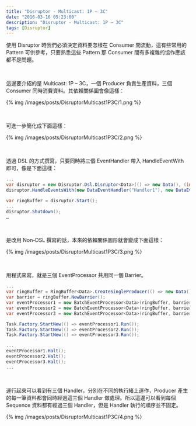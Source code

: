 ```yaml
---
title: "Disruptor - Multicast: 1P – 3C"
date: "2016-03-16 05:23:00"
description: "Disruptor - Multicast: 1P – 3C"
tags: [Disruptor]
---
```



使用 Disruptor 時我們必須決定資料要怎樣在 Consumer 間流動，這有些常用的 Pattern 可供參考，只要熟悉這些 Pattern 那 Consumer 間有多複雜的協作應該都不是問題。

<!-- More -->

<br/>


這邊要介紹的是 Multicast: 1P – 3C，一個 Producer 負責生產資料，三個 Consumer 同時消費資料。其依賴關係圖會像這樣：  

{% img /images/posts/DisruptorMulticast1P3C/1.png %}

<br/>


可進一步簡化成下面這樣：  

{% img /images/posts/DisruptorMulticast1P3C/2.png %}

<br/>


透過 DSL 的方式撰寫，只要同時將三個 EventHandler 帶入 HandleEventWith 即可，像是下面這樣：  

```c#
... 
var disruptor = new Disruptor.Dsl.Disruptor<Data>(() => new Data(), (int)Math.Pow(2,4), TaskScheduler.Default); 
disruptor.HandleEventsWith(new DataEventHandler("Handler1"), new DataEventHandler("Handler2"), new DataEventHandler("Handler3")); 

var ringBuffer = disruptor.Start(); 
...
disruptor.Shutdown(); 
…
```

<br/>


是改用 Non-DSL 撰寫的話，本來的依賴關係圖形就會變成下面這樣：

{% img /images/posts/DisruptorMulticast1P3C/3.png %}

<br/>


用程式來寫，就是三個 EventProcessor 共用同一個 Barrier。  

```c#
... 
var ringBuffer = RingBuffer<Data>.CreateSingleProducer(() => new Data(), (int)Math.Pow(2, 4)); 
var barrier = ringBuffer.NewBarrier(); 
var eventProcessor1 = new BatchEventProcessor<Data>(ringBuffer, barrier, new DataEventHandler("Handler1")); 
var eventProcessor2 = new BatchEventProcessor<Data>(ringBuffer, barrier, new DataEventHandler("Handler2")); 
var eventProcessor3 = new BatchEventProcessor<Data>(ringBuffer, barrier, new DataEventHandler("Handler3")); 

Task.Factory.StartNew(() => eventProcessor1.Run()); 
Task.Factory.StartNew(() => eventProcessor2.Run()); 
Task.Factory.StartNew(() => eventProcessor3.Run()); 

... 
eventProcessor1.Halt(); 
eventProcessor2.Halt(); 
eventProcessor3.Halt(); 
...
```

<br/>


運行起來可以看到有三個 Handler，分別在不同的執行緒上運作，Producer 產生的每一筆資料都會同時經過這三個 Handler 做處理。所以這邊可以看到每個 Sequence 資料都有經過三個 Handler，但是 Handler 執行的順序並不固定。   

{% img /images/posts/DisruptorMulticast1P3C/4.png %}
